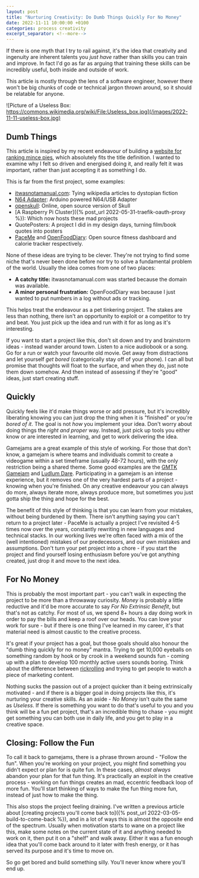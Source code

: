 ```yaml
---
layout: post
title: "Nurturing Creativity: Do Dumb Things Quickly For No Money"
date: 2022-11-11 10:00:00 +0100
categories: process creativity
excerpt_separator: <!--more-->
---
```


If there is one myth that I try to rail against, it's the idea that creativity and ingenuity are inherent talents you _just have_ rather than skills you can train and improve. In fact I'd go as far as arguing that training these skills can be incredibly useful, both inside and outside of work.

This article is mostly through the lens of a software engineer, however there won't be big chunks of code or technical jargon thrown around, so it should be relatable for anyone.

![Picture of a Useless Box: https://commons.wikimedia.org/wiki/File:Useless_box.jpg](/images/2022-11-11-useless-box.jpg)

<!--more-->

## Dumb Things

This article is inspired by my recent endeavour of building a [website for ranking mince pies](https://mincepierank.co.uk), which absolutely fits the title definition. I wanted to examine why I felt so driven and energised doing it, and really felt it was important, rather than just accepting it as something I do.

This is far from the first project, some examples:

- [itwasnotamanual.com](https://itwasnotamanual.com): Tying wikipedia articles to dystopian fiction
- [N64 Adapter](https://gist.github.com/LeeMartin77/ff9db9eaed0d54a8bbdc3c987226ec98): Arduino powered N64/USB Adapter
- [openskull](https://openskull.dev): Online, open source version of Skull
- [A Raspberry Pi Cluster]({% post_url 2022-05-31-traefik-oauth-proxy %}): Which now hosts these mad projects
- QuotePosters: A project I did in my design days, turning film/book quotes into posters
- [PaceMe](https://github.com/LeeMartin77/PaceMe.js) and [OpenFoodDiary](https://github.com/LeeMartin77/openfooddiary): Open source fitness dashboard and calorie tracker respectively.

None of these ideas are trying to be clever. They're not trying to find some niche that's never been done before nor try to solve a fundamental problem of the world. Usually the idea comes from one of two places:

- **A catchy title:** itwasnotamanual.com was started because the domain was available.
- **A minor personal frustration:** OpenFoodDiary was because I just wanted to put numbers in a log without ads or tracking.

This helps treat the endeavour as a pet tinkering project. The stakes are less than nothing, there isn't an opportunity to exploit or a competitor to try and beat. You just pick up the idea and run with it for as long as it's interesting.

If you want to start a project like this, don't sit down and try and brainstorm ideas - instead wander around town. Listen to a nice audiobook or a song. Go for a run or watch your favourite old movie. Get away from distractions and let yourself _get bored_ (categorically stay off of your phone). I can all but promise that thoughts will float to the surface, and when they do, just note them down somehow. And then instead of assessing if they're "good" ideas, just start creating stuff.

## Quickly

Quickly feels like it'd make things worse or add pressure, but it's incredibly liberating knowing you can just drop the thing when it is "finished" or you're _bored of it_. The goal is not _how_ you implement your idea. Don't worry about doing things the _right and proper_ way. Instead, just pick up tools you either know or are interested in learning, and get to work delivering the idea.

Gamejams are a great example of this style of working. For those that don't know, a gamejam is where teams and individuals commit to create a videogame within a set timeframe (usually 48-72 hours), with the only restriction being a shared theme. Some good examples are the [GMTK Gamejam](https://itch.io/jam/gmtk-2021) and [Ludlum Dare](https://ludumdare.com/). Participating in a gamejam is an intense experience, but it removes one of the very hardest parts of a project - knowing when you're finished. On any creative endeavour you can always do more, always iterate more, always produce more, but sometimes you just gotta ship the thing and hope for the best.

The benefit of this style of thinking is that you can learn from your mistakes, without being burdened by them. There isn't anything saying you can't return to a project later - PaceMe is actually a project I've revisited 4-5 times now over the years, constantly rewriting in new languages and technical stacks. In our working lives we're often faced with a mix of the (well intentioned) mistakes of our predecessors, and our own mistakes and assumptions. Don't turn your pet project into a chore - if you start the project and find yourself losing enthusiasm before you've got anything created, just drop it and move to the next idea.

## For No Money

This is probably the most important part - you can't walk in expecting the project to be more than a throwaway curiosity. _Money_ is probably a little reductive and it'd be more accurate to say _For No Extrinsic Benefit_, but that's not as catchy. For most of us, we spend 8+ hours a day doing work in order to pay the bills and keep a roof over our heads. You can love your work for sure - but if there is one thing I've learned in my career, it's that material need is almost caustic to the creative process.

It's great if your project has a goal, but those goals should also honour the "dumb thing quickly for no money" mantra. Trying to get 10,000 eyeballs on something random by hook or by crook in a weekend sounds fun - coming up with a plan to develop 100 monthly active users sounds boring. Think about the difference between [rickrolling](https://www.youtube.com/watch?v=dQw4w9WgXcQ) and trying to get people to watch a piece of marketing content.

Nothing sucks the passion out of a project quicker than it being extrinsically motivated - and if there is a bigger goal in doing projects like this, it's nurturing your creative skills. As an aside - _No Money_ isn't quite the same as _Useless_. If there is something you want to do that's useful to you and you think will be a fun pet project, that's an incredible thing to chase - you might get something you can both use in daily life, and you get to play in a creative space.

## Closing: Follow the Fun

To call it back to gamejams, there is a phrase thrown around - "Follow the fun". When you're working on your project, you might find something you didn't expect or plan for is quite fun. In these cases, _almost always_ abandon your plan for that fun thing. It's practically an exploit in the creative process - working on fun things creates an mad, eccentric feedback loop of more fun. You'll start thinking of ways to make the fun thing more fun, instead of just how to make the thing.

This also stops the project feeling draining. I've written a previous article about [creating projects you'll come back to]({% post_url 2022-03-05-build-to-come-back %}), and in a lot of ways this is almost the opposite end of the spectrum. Usually when motivation starts to wane on a project like this, make some notes on the current state of it and anything needed to work on it, then put it on a "shelf" and walk away. Either it was a fun enough idea that you'll come back around to it later with fresh energy, or it has served its purpose and it's time to move on.

So go get bored and build something silly. You'll never know where you'll end up.
